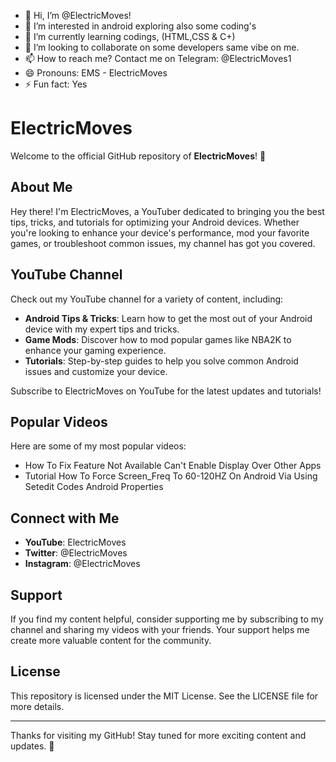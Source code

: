 - 👋 Hi, I’m @ElectricMoves!
- 👀 I’m interested in android exploring also some coding's
- 🌱 I’m currently learning codings, (HTML,CSS & C+)
- 💞️ I’m looking to collaborate on some developers same vibe on me.
- 📫 How to reach me? Contact me on Telegram: @ElectricMoves1
- 😄 Pronouns: EMS - ElectricMoves
- ⚡ Fun fact: Yes


<!---
ElectricMoves2008/ElectricMoves2008 is a ✨ special ✨ repository because its `README.md` (this file) appears on your GitHub profile.
You can click the Preview link to take a look at your changes.
--->

# ElectricMoves

Welcome to the official GitHub repository of **ElectricMoves**! 🎉

## About Me

Hey there! I'm ElectricMoves, a YouTuber dedicated to bringing you the best tips, tricks, and tutorials for optimizing your Android devices. Whether you're looking to enhance your device's performance, mod your favorite games, or troubleshoot common issues, my channel has got you covered.

## YouTube Channel

Check out my YouTube channel for a variety of content, including:
- **Android Tips & Tricks**: Learn how to get the most out of your Android device with my expert tips and tricks.
- **Game Mods**: Discover how to mod popular games like NBA2K to enhance your gaming experience.
- **Tutorials**: Step-by-step guides to help you solve common Android issues and customize your device.

Subscribe to ElectricMoves on YouTube for the latest updates and tutorials!

## Popular Videos

Here are some of my most popular videos:
- How To Fix Feature Not Available Can't Enable Display Over Other Apps
- Tutorial How To Force Screen_Freq To 60-120HZ On Android Via Using Setedit Codes Android Properties

## Connect with Me

- **YouTube**: ElectricMoves
- **Twitter**: @ElectricMoves
- **Instagram**: @ElectricMoves

## Support

If you find my content helpful, consider supporting me by subscribing to my channel and sharing my videos with your friends. Your support helps me create more valuable content for the community.

## License

This repository is licensed under the MIT License. See the LICENSE file for more details.

---

Thanks for visiting my GitHub! Stay tuned for more exciting content and updates. 🚀
